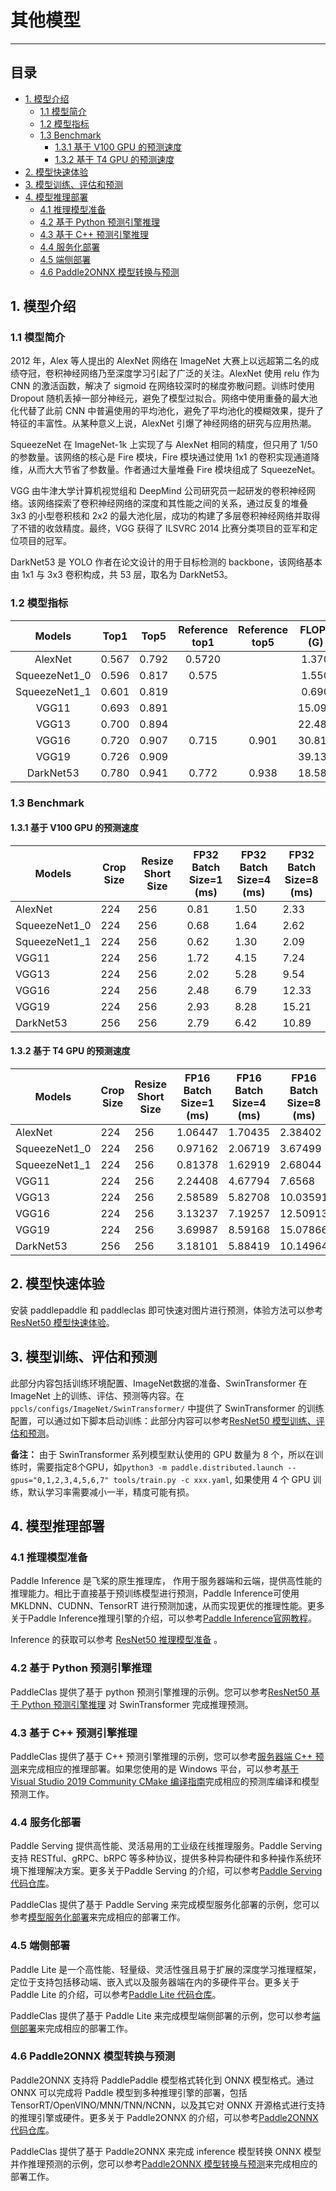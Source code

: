 # 其他模型
-----

## 目录

- [1. 模型介绍](#1)
    - [1.1 模型简介](#1.1)
    - [1.2 模型指标](#1.2)
    - [1.3 Benchmark](#1.3)
      - [1.3.1 基于 V100 GPU 的预测速度](#1.3.1)
      - [1.3.2 基于 T4 GPU 的预测速度](#1.3.2)
- [2. 模型快速体验](#2)
- [3. 模型训练、评估和预测](#3)
- [4. 模型推理部署](#4)
  - [4.1 推理模型准备](#4.1)
  - [4.2 基于 Python 预测引擎推理](#4.2)
  - [4.3 基于 C++ 预测引擎推理](#4.3)
  - [4.4 服务化部署](#4.4)
  - [4.5 端侧部署](#4.5)
  - [4.6 Paddle2ONNX 模型转换与预测](#4.6)

<a name='1'></a>

## 1. 模型介绍

<a name='1.1'></a>

### 1.1 模型简介

2012 年，Alex 等人提出的 AlexNet 网络在 ImageNet 大赛上以远超第二名的成绩夺冠，卷积神经网络乃至深度学习引起了广泛的关注。AlexNet 使用 relu 作为 CNN 的激活函数，解决了 sigmoid 在网络较深时的梯度弥散问题。训练时使用 Dropout 随机丢掉一部分神经元，避免了模型过拟合。网络中使用重叠的最大池化代替了此前 CNN 中普遍使用的平均池化，避免了平均池化的模糊效果，提升了特征的丰富性。从某种意义上说，AlexNet 引爆了神经网络的研究与应用热潮。

SqueezeNet 在 ImageNet-1k 上实现了与 AlexNet 相同的精度，但只用了 1/50 的参数量。该网络的核心是 Fire 模块，Fire 模块通过使用 1x1 的卷积实现通道降维，从而大大节省了参数量。作者通过大量堆叠 Fire 模块组成了 SqueezeNet。

VGG 由牛津大学计算机视觉组和 DeepMind 公司研究员一起研发的卷积神经网络。该网络探索了卷积神经网络的深度和其性能之间的关系，通过反复的堆叠 3x3 的小型卷积核和 2x2 的最大池化层，成功的构建了多层卷积神经网络并取得了不错的收敛精度。最终，VGG 获得了 ILSVRC 2014 比赛分类项目的亚军和定位项目的冠军。

DarkNet53 是 YOLO 作者在论文设计的用于目标检测的 backbone，该网络基本由 1x1 与 3x3 卷积构成，共 53 层，取名为 DarkNet53。

<a name='1.2'></a>

### 1.2 模型指标

| Models                    | Top1   | Top5   | Reference<br>top1 | Reference<br>top5 | FLOPs<br>(G) | Params<br>(M) |
|:--:|:--:|:--:|:--:|:--:|:--:|:--:|
| AlexNet                   | 0.567  | 0.792  | 0.5720            |                   | 1.370        | 61.090            |
| SqueezeNet1_0             | 0.596  | 0.817  | 0.575             |                   | 1.550        | 1.240             |
| SqueezeNet1_1             | 0.601  | 0.819  |                   |                   | 0.690        | 1.230             |
| VGG11                     | 0.693  | 0.891  |                   |                   | 15.090       | 132.850           |
| VGG13                     | 0.700  | 0.894  |                   |                   | 22.480       | 133.030           |
| VGG16                     | 0.720  | 0.907  | 0.715             | 0.901             | 30.810       | 138.340           |
| VGG19                     | 0.726  | 0.909  |                   |                   | 39.130       | 143.650           |
| DarkNet53                 | 0.780  | 0.941  | 0.772             | 0.938             | 18.580       | 41.600            |

### 1.3 Benchmark

<a name='1.3.1'></a>

#### 1.3.1 基于 V100 GPU 的预测速度

| Models                 | Crop Size | Resize Short Size | FP32<br/>Batch Size=1<br/>(ms) | FP32<br/>Batch Size=4<br/>(ms) | FP32<br/>Batch Size=8<br/>(ms) |
|---------------------------|-----------|-------------------|-------------------|-------------------|-------------------|
| AlexNet                   | 224       | 256               | 0.81           | 1.50           | 2.33           |
| SqueezeNet1_0             | 224       | 256               | 0.68           | 1.64           | 2.62           |
| SqueezeNet1_1             | 224       | 256               | 0.62           | 1.30           | 2.09           |
| VGG11                     | 224       | 256               | 1.72           | 4.15           | 7.24           |
| VGG13                     | 224       | 256               | 2.02           | 5.28           | 9.54           |
| VGG16                     | 224       | 256               | 2.48           | 6.79           | 12.33          |
| VGG19                     | 224       | 256               | 2.93           | 8.28           | 15.21          |
| DarkNet53                 | 256       | 256               | 2.79           | 6.42           | 10.89          |

<a name='1.3.2'></a>

#### 1.3.2 基于 T4 GPU 的预测速度

| Models                | Crop Size | Resize Short Size | FP16<br>Batch Size=1<br>(ms) | FP16<br>Batch Size=4<br>(ms) | FP16<br>Batch Size=8<br>(ms) | FP32<br>Batch Size=1<br>(ms) | FP32<br>Batch Size=4<br>(ms) | FP32<br>Batch Size=8<br>(ms) |
|-----------------------|-----------|-------------------|------------------------------|------------------------------|------------------------------|------------------------------|------------------------------|------------------------------|
| AlexNet               | 224       | 256               | 1.06447                      | 1.70435                      | 2.38402                      | 1.44993                      | 2.46696                      | 3.72085                      |
| SqueezeNet1_0         | 224       | 256               | 0.97162                      | 2.06719                      | 3.67499                      | 0.96736                      | 2.53221                      | 4.54047                      |
| SqueezeNet1_1         | 224       | 256               | 0.81378                      | 1.62919                      | 2.68044                      | 0.76032                      | 1.877                        | 3.15298                      |
| VGG11                 | 224       | 256               | 2.24408                      | 4.67794                      | 7.6568                       | 3.90412                      | 9.51147                      | 17.14168                     |
| VGG13                 | 224       | 256               | 2.58589                      | 5.82708                      | 10.03591                     | 4.64684                      | 12.61558                     | 23.70015                     |
| VGG16                 | 224       | 256               | 3.13237                      | 7.19257                      | 12.50913                     | 5.61769                      | 16.40064                     | 32.03939                     |
| VGG19                 | 224       | 256               | 3.69987                      | 8.59168                      | 15.07866                     | 6.65221                      | 20.4334                      | 41.55902                     |
| DarkNet53             | 256       | 256               | 3.18101                      | 5.88419                      | 10.14964                     | 4.10829                      | 12.1714                      | 22.15266                     |

<a name="2"></a>  

## 2. 模型快速体验

安装 paddlepaddle 和 paddleclas 即可快速对图片进行预测，体验方法可以参考[ResNet50 模型快速体验](./ResNet.md#2-模型快速体验)。

<a name="3"></a>

## 3. 模型训练、评估和预测

此部分内容包括训练环境配置、ImageNet数据的准备、SwinTransformer 在 ImageNet 上的训练、评估、预测等内容。在 `ppcls/configs/ImageNet/SwinTransformer/` 中提供了 SwinTransformer 的训练配置，可以通过如下脚本启动训练：此部分内容可以参考[ResNet50 模型训练、评估和预测](./ResNet.md#3-模型训练评估和预测)。

**备注：** 由于 SwinTransformer 系列模型默认使用的 GPU 数量为 8 个，所以在训练时，需要指定8个GPU，如`python3 -m paddle.distributed.launch --gpus="0,1,2,3,4,5,6,7" tools/train.py -c xxx.yaml`, 如果使用 4 个 GPU 训练，默认学习率需要减小一半，精度可能有损。

<a name="4"></a>

## 4. 模型推理部署

<a name="4.1"></a>

### 4.1 推理模型准备

Paddle Inference 是飞桨的原生推理库， 作用于服务器端和云端，提供高性能的推理能力。相比于直接基于预训练模型进行预测，Paddle Inference可使用 MKLDNN、CUDNN、TensorRT 进行预测加速，从而实现更优的推理性能。更多关于Paddle Inference推理引擎的介绍，可以参考[Paddle Inference官网教程](https://www.paddlepaddle.org.cn/documentation/docs/zh/guides/infer/inference/inference_cn.html)。

Inference 的获取可以参考 [ResNet50 推理模型准备](./ResNet.md#41-推理模型准备) 。

<a name="4.2"></a>

### 4.2 基于 Python 预测引擎推理

PaddleClas 提供了基于 python 预测引擎推理的示例。您可以参考[ResNet50 基于 Python 预测引擎推理](./ResNet.md#42-基于-python-预测引擎推理) 对 SwinTransformer 完成推理预测。

<a name="4.3"></a>

### 4.3 基于 C++ 预测引擎推理

PaddleClas 提供了基于 C++ 预测引擎推理的示例，您可以参考[服务器端 C++ 预测](../inference_deployment/cpp_deploy.md)来完成相应的推理部署。如果您使用的是 Windows 平台，可以参考[基于 Visual Studio 2019 Community CMake 编译指南](../inference_deployment/cpp_deploy_on_windows.md)完成相应的预测库编译和模型预测工作。

<a name="4.4"></a>

### 4.4 服务化部署

Paddle Serving 提供高性能、灵活易用的工业级在线推理服务。Paddle Serving 支持 RESTful、gRPC、bRPC 等多种协议，提供多种异构硬件和多种操作系统环境下推理解决方案。更多关于Paddle Serving 的介绍，可以参考[Paddle Serving 代码仓库](https://github.com/PaddlePaddle/Serving)。

PaddleClas 提供了基于 Paddle Serving 来完成模型服务化部署的示例，您可以参考[模型服务化部署](../inference_deployment/paddle_serving_deploy.md)来完成相应的部署工作。

<a name="4.5"></a>

### 4.5 端侧部署

Paddle Lite 是一个高性能、轻量级、灵活性强且易于扩展的深度学习推理框架，定位于支持包括移动端、嵌入式以及服务器端在内的多硬件平台。更多关于 Paddle Lite 的介绍，可以参考[Paddle Lite 代码仓库](https://github.com/PaddlePaddle/Paddle-Lite)。

PaddleClas 提供了基于 Paddle Lite 来完成模型端侧部署的示例，您可以参考[端侧部署](../inference_deployment/paddle_lite_deploy.md)来完成相应的部署工作。

<a name="4.6"></a>

### 4.6 Paddle2ONNX 模型转换与预测

Paddle2ONNX 支持将 PaddlePaddle 模型格式转化到 ONNX 模型格式。通过 ONNX 可以完成将 Paddle 模型到多种推理引擎的部署，包括TensorRT/OpenVINO/MNN/TNN/NCNN，以及其它对 ONNX 开源格式进行支持的推理引擎或硬件。更多关于 Paddle2ONNX 的介绍，可以参考[Paddle2ONNX 代码仓库](https://github.com/PaddlePaddle/Paddle2ONNX)。

PaddleClas 提供了基于 Paddle2ONNX 来完成 inference 模型转换 ONNX 模型并作推理预测的示例，您可以参考[Paddle2ONNX 模型转换与预测](@shuilong)来完成相应的部署工作。

